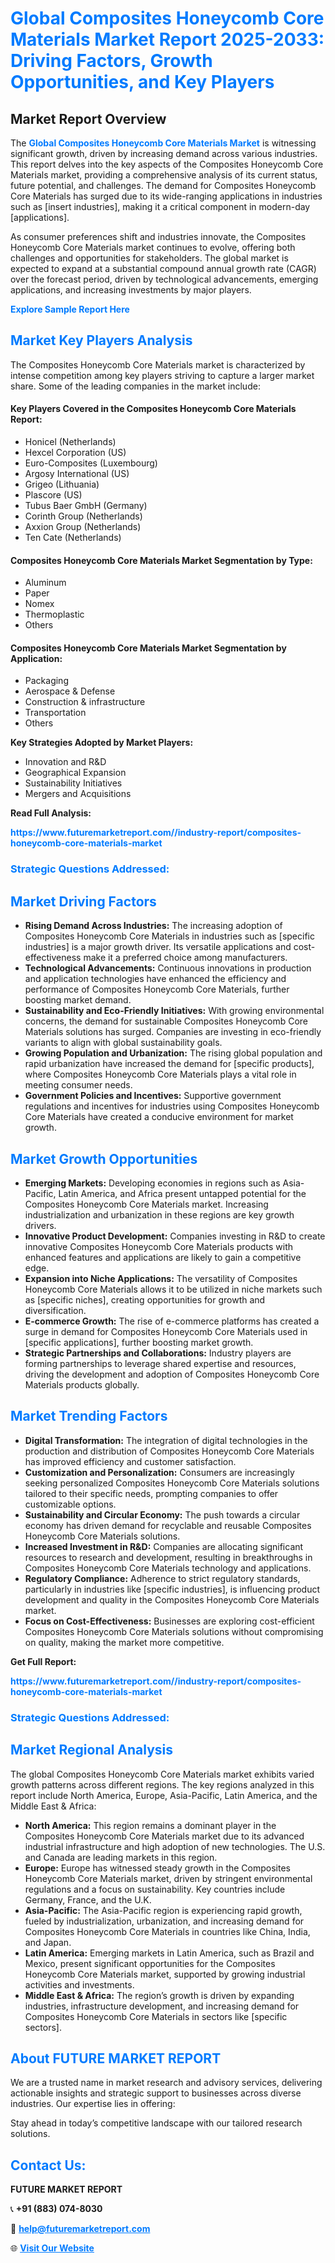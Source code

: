 <h1 style="color: #007BFF;">Global Composites Honeycomb Core Materials Market Report 2025-2033: Driving Factors, Growth Opportunities, and Key Players</h1>

<section id="overview">
<h2>Market Report Overview</h2>
<p>The <a href="https://www.futuremarketreport.com//industry-report/composites-honeycomb-core-materials-market" style="color: #007BFF; text-decoration: none;"><strong>Global Composites Honeycomb Core Materials Market</strong></a> is witnessing significant growth, driven by increasing demand across various industries. This report delves into the key aspects of the Composites Honeycomb Core Materials market, providing a comprehensive analysis of its current status, future potential, and challenges. The demand for Composites Honeycomb Core Materials has surged due to its wide-ranging applications in industries such as [insert industries], making it a critical component in modern-day [applications].</p>
<p>As consumer preferences shift and industries innovate, the Composites Honeycomb Core Materials market continues to evolve, offering both challenges and opportunities for stakeholders. The global market is expected to expand at a substantial compound annual growth rate (CAGR) over the forecast period, driven by technological advancements, emerging applications, and increasing investments by major players.</p>
</section>

<section id="overview">
<p><a href="https://www.futuremarketreport.com//request-sample/reportId=86314" style="color: #007BFF; text-decoration: none;"><strong>Explore Sample Report Here</strong></a></p>
</section>

<section id="key-players">
<h2 style="color: #007BFF;">Market Key Players Analysis</h2>
<p>The Composites Honeycomb Core Materials market is characterized by intense competition among key players striving to capture a larger market share. Some of the leading companies in the market include:</p>
<h4>Key Players Covered in the Composites Honeycomb Core Materials Report:</h4>
<ul><li>Honicel (Netherlands)</li><li>Hexcel Corporation (US)</li><li>Euro-Composites (Luxembourg)</li><li>Argosy International (US)</li><li>Grigeo (Lithuania)</li><li>Plascore (US)</li><li>Tubus Baer GmbH (Germany)</li><li>Corinth Group (Netherlands)</li><li>Axxion Group (Netherlands)</li><li>Ten Cate (Netherlands)</li></ul>
<h4>Composites Honeycomb Core Materials Market Segmentation by Type:</h4>
<ul><li>Aluminum</li><li>Paper</li><li>Nomex</li><li>Thermoplastic</li><li>Others</li></ul>

<h4>Composites Honeycomb Core Materials Market Segmentation by Application:</h4>
<ul><li>Packaging</li><li>Aerospace &amp; Defense</li><li>Construction &amp; infrastructure</li><li>Transportation</li><li>Others</li></ul>
<p><strong>Key Strategies Adopted by Market Players:</strong></p>
<ul>
<li>Innovation and R&D</li>
<li>Geographical Expansion</li>
<li>Sustainability Initiatives</li>
<li>Mergers and Acquisitions</li>
</ul>
</section>

<section>
<p><strong>Read Full Analysis: </strong></p><a href="https://www.futuremarketreport.com//industry-report/composites-honeycomb-core-materials-market" style="color: #007BFF; text-decoration: none;"><strong>https://www.futuremarketreport.com//industry-report/composites-honeycomb-core-materials-market</strong></a>
<h3 style="color: #007BFF;">Strategic Questions Addressed:</h3>
</section>

<section id="driving-factors">
<h2 style="color: #007BFF;">Market Driving Factors</h2>
<ul>
<li><strong>Rising Demand Across Industries:</strong> The increasing adoption of Composites Honeycomb Core Materials in industries such as [specific industries] is a major growth driver. Its versatile applications and cost-effectiveness make it a preferred choice among manufacturers.</li>
<li><strong>Technological Advancements:</strong> Continuous innovations in production and application technologies have enhanced the efficiency and performance of Composites Honeycomb Core Materials, further boosting market demand.</li>
<li><strong>Sustainability and Eco-Friendly Initiatives:</strong> With growing environmental concerns, the demand for sustainable Composites Honeycomb Core Materials solutions has surged. Companies are investing in eco-friendly variants to align with global sustainability goals.</li>
<li><strong>Growing Population and Urbanization:</strong> The rising global population and rapid urbanization have increased the demand for [specific products], where Composites Honeycomb Core Materials plays a vital role in meeting consumer needs.</li>
<li><strong>Government Policies and Incentives:</strong> Supportive government regulations and incentives for industries using Composites Honeycomb Core Materials have created a conducive environment for market growth.</li>
</ul>
</section>

<section id="growth-opportunities">
<h2 style="color: #007BFF;">Market Growth Opportunities</h2>
<ul>
<li><strong>Emerging Markets:</strong> Developing economies in regions such as Asia-Pacific, Latin America, and Africa present untapped potential for the Composites Honeycomb Core Materials market. Increasing industrialization and urbanization in these regions are key growth drivers.</li>
<li><strong>Innovative Product Development:</strong> Companies investing in R&D to create innovative Composites Honeycomb Core Materials products with enhanced features and applications are likely to gain a competitive edge.</li>
<li><strong>Expansion into Niche Applications:</strong> The versatility of Composites Honeycomb Core Materials allows it to be utilized in niche markets such as [specific niches], creating opportunities for growth and diversification.</li>
<li><strong>E-commerce Growth:</strong> The rise of e-commerce platforms has created a surge in demand for Composites Honeycomb Core Materials used in [specific applications], further boosting market growth.</li>
<li><strong>Strategic Partnerships and Collaborations:</strong> Industry players are forming partnerships to leverage shared expertise and resources, driving the development and adoption of Composites Honeycomb Core Materials products globally.</li>
</ul>
</section>

<section id="trending-factors">
<h2 style="color: #007BFF;">Market Trending Factors</h2>
<ul>
<li><strong>Digital Transformation:</strong> The integration of digital technologies in the production and distribution of Composites Honeycomb Core Materials has improved efficiency and customer satisfaction.</li>
<li><strong>Customization and Personalization:</strong> Consumers are increasingly seeking personalized Composites Honeycomb Core Materials solutions tailored to their specific needs, prompting companies to offer customizable options.</li>
<li><strong>Sustainability and Circular Economy:</strong> The push towards a circular economy has driven demand for recyclable and reusable Composites Honeycomb Core Materials solutions.</li>
<li><strong>Increased Investment in R&D:</strong> Companies are allocating significant resources to research and development, resulting in breakthroughs in Composites Honeycomb Core Materials technology and applications.</li>
<li><strong>Regulatory Compliance:</strong> Adherence to strict regulatory standards, particularly in industries like [specific industries], is influencing product development and quality in the Composites Honeycomb Core Materials market.</li>
<li><strong>Focus on Cost-Effectiveness:</strong> Businesses are exploring cost-efficient Composites Honeycomb Core Materials solutions without compromising on quality, making the market more competitive.</li>
</ul>
</section>

<section>
<p><strong>Get Full Report: </strong></p><a href="https://www.futuremarketreport.com//industry-report/composites-honeycomb-core-materials-market" style="color: #007BFF; text-decoration: none;"><strong>https://www.futuremarketreport.com//industry-report/composites-honeycomb-core-materials-market</strong></a>
<h3 style="color: #007BFF;">Strategic Questions Addressed:</h3>
</section>


<section id="regional-analysis">
<h2 style="color: #007BFF;">Market Regional Analysis</h2>
<p>The global Composites Honeycomb Core Materials market exhibits varied growth patterns across different regions. The key regions analyzed in this report include North America, Europe, Asia-Pacific, Latin America, and the Middle East & Africa:</p>
<ul>
<li><strong>North America:</strong> This region remains a dominant player in the Composites Honeycomb Core Materials market due to its advanced industrial infrastructure and high adoption of new technologies. The U.S. and Canada are leading markets in this region.</li>
<li><strong>Europe:</strong> Europe has witnessed steady growth in the Composites Honeycomb Core Materials market, driven by stringent environmental regulations and a focus on sustainability. Key countries include Germany, France, and the U.K.</li>
<li><strong>Asia-Pacific:</strong> The Asia-Pacific region is experiencing rapid growth, fueled by industrialization, urbanization, and increasing demand for Composites Honeycomb Core Materials in countries like China, India, and Japan.</li>
<li><strong>Latin America:</strong> Emerging markets in Latin America, such as Brazil and Mexico, present significant opportunities for the Composites Honeycomb Core Materials market, supported by growing industrial activities and investments.</li>
<li><strong>Middle East & Africa:</strong> The region’s growth is driven by expanding industries, infrastructure development, and increasing demand for Composites Honeycomb Core Materials in sectors like [specific sectors].</li>
</ul>
</section>

<footer>
<h2 style="color: #007BFF;">About FUTURE MARKET REPORT</h2>
<p>We are a trusted name in market research and advisory services, delivering actionable insights and strategic support to businesses across diverse industries. Our expertise lies in offering:</p>

<p>Stay ahead in today’s competitive landscape with our tailored research solutions.</p>

<h2 style="color: #007BFF;">Contact Us:</h2>
<p><strong>FUTURE MARKET REPORT</strong></p>
<p>📞 <strong>+91 (883) 074-8030</strong></p>
<p>📧 <strong><a href="mailto:help@futuremarketreport.com" style="color: #007BFF;">help@futuremarketreport.com</a></strong></p>
<p>🌐 <strong><a href="https://www.futuremarketreport.com/" style="color: #007BFF;">Visit Our Website</a></strong></p>
</footer>